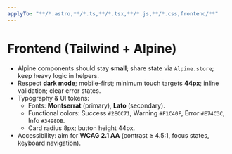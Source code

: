 ```yaml
---
applyTo: "**/*.astro,**/*.ts,**/*.tsx,**/*.js,**/*.css,frontend/**"
---
```


# Frontend (Tailwind + Alpine)

- Alpine components should stay **small**; share state via `Alpine.store`; keep heavy logic in helpers.
- Respect **dark mode**; mobile-first; minimum touch targets **44px**; inline validation; clear error states.
- Typography & UI tokens:
  - Fonts: **Montserrat** (primary), **Lato** (secondary).
  - Functional colors: Success `#2ECC71`, Warning `#F1C40F`, Error `#E74C3C`, Info `#3498DB`.
  - Card radius 8px; button height 44px.
- Accessibility: aim for **WCAG 2.1 AA** (contrast ≥ 4.5:1, focus states, keyboard navigation).
